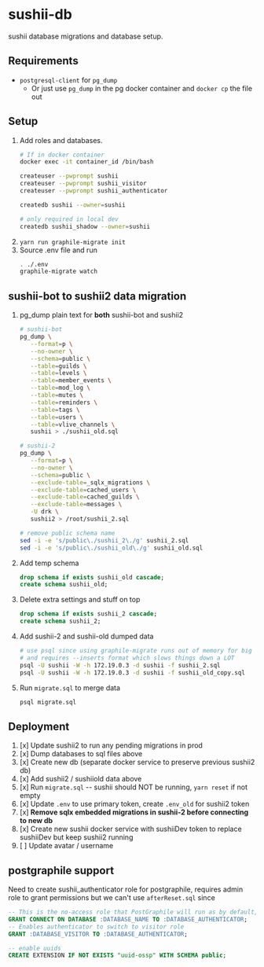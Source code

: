 # sushii-db

sushii database migrations and database setup.

## Requirements

* `postgresql-client` for `pg_dump`
  * Or just use `pg_dump` in the pg docker container and `docker cp` the file out

## Setup

1. Add roles and databases.
    ```bash
    # If in docker container
    docker exec -it container_id /bin/bash

    createuser --pwprompt sushii
    createuser --pwprompt sushii_visitor
    createuser --pwprompt sushii_authenticator

    createdb sushii --owner=sushii

    # only required in local dev
    createdb sushii_shadow --owner=sushii
    ```
2. `yarn run graphile-migrate init`
3. Source .env file and run
    ```bash
    . ./.env
    graphile-migrate watch
    ```

## sushii-bot to sushii2 data migration

1. pg_dump plain text for **both** sushii-bot and sushii2
   ```bash
   # sushii-bot
   pg_dump \
      --format=p \
      --no-owner \
      --schema=public \
      --table=guilds \
      --table=levels \
      --table=member_events \
      --table=mod_log \
      --table=mutes \
      --table=reminders \
      --table=tags \
      --table=users \
      --table=vlive_channels \
      sushii > ./sushii_old.sql

   # sushii-2
   pg_dump \
      --format=p \
      --no-owner \
      --schema=public \
      --exclude-table=_sqlx_migrations \
      --exclude-table=cached_users \
      --exclude-table=cached_guilds \
      --exclude-table=messages \
      -U drk \
      sushii2 > /root/sushii_2.sql

   # remove public schema name
   sed -i -e 's/public\./sushii_2\./g' sushii_2.sql
   sed -i -e 's/public\./sushii_old\./g' sushii_old.sql
   ```
2. Add temp schema
   ```sql
   drop schema if exists sushii_old cascade;
   create schema sushii_old;
   ```
3. Delete extra settings and stuff on top
   ```sql
   drop schema if exists sushii_2 cascade;
   create schema sushii_2;
   ```
4. Add sushii-2 and sushii-old dumped data
   ```bash
   # use psql since using graphile-migrate runs out of memory for big dump
   # and requires --inserts format which slows things down a LOT
   psql -U sushii -W -h 172.19.0.3 -d sushii -f sushii_2.sql
   psql -U sushii -W -h 172.19.0.3 -d sushii -f sushii_old_copy.sql
   ```
5. Run `migrate.sql` to merge data
   ```bash
   psql migrate.sql
   ```

## Deployment

1. [x] Update sushii2 to run any pending migrations in prod
2. [x] Dump databases to sql files above
3. [x] Create new db (separate docker service to preserve previous sushii2 db)
4. [x] Add sushii2 / sushiiold data above
5. [x] Run `migrate.sql` -- sushii should NOT be running, `yarn reset` if not empty
6. [x] Update `.env` to use primary token, create `.env_old` for sushii2 token
7. [x] **Remove sqlx embedded migrations in sushii-2 before connecting to new db**
8. [x] Create new sushii docker service with sushiiDev token to replace sushiiDev but keep sushii2 running
9. [ ] Update avatar / username

## postgraphile support

Need to create sushii_authenticator role for postgraphile, requires admin role to
grant permissions but we can't use `afterReset.sql` since

```sql
-- This is the no-access role that PostGraphile will run as by default, allow connecting
GRANT CONNECT ON DATABASE :DATABASE_NAME TO :DATABASE_AUTHENTICATOR;
-- Enables authenticator to switch to visitor role
GRANT :DATABASE_VISITOR TO :DATABASE_AUTHENTICATOR;

-- enable uuids
CREATE EXTENSION IF NOT EXISTS "uuid-ossp" WITH SCHEMA public;
```
